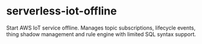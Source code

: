 # serverless-iot-offline
Start AWS IoT service offline. Manages topic subscriptions, lifecycle events, thing shadow management and rule engine with limited SQL syntax support.
